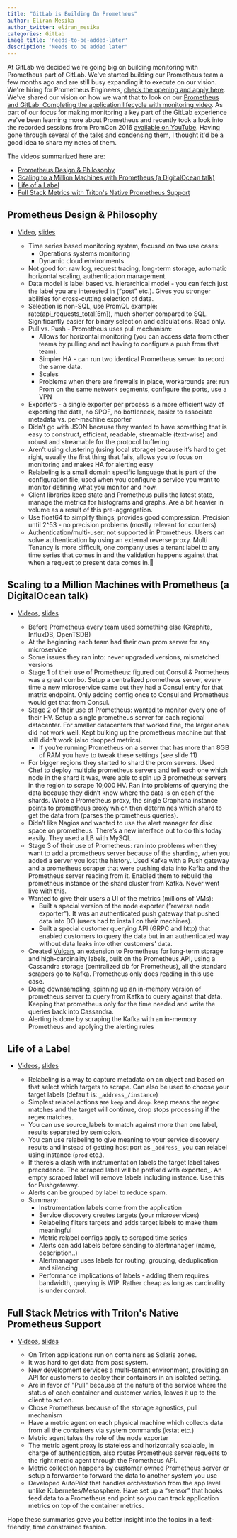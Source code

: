 ```yaml
---
title: "GitLab is Building On Prometheus"
author: Eliran Mesika
author_twitter: eliran_mesika
categories: GitLab
image_title: 'needs-to-be-added-later'
description: "Needs to be added later"
---
```


At GitLab we decided we're going big on building monitoring with Prometheus part of GitLab. We've started building our Prometheus team a few months ago and are still busy expanding it to execute on our vision. We're hiring for Prometheus Engineers, [check the opening and apply here](https://about.gitlab.com/jobs/prometheus-engineer/). We've shared our vision on how we want that to look on our [Prometheus and GitLab: Completing the application lifecycle with monitoring video](https://www.youtube.com/watch?v=NFPGtbQfL1A). As part of our focus for making monitoring a key part of the GitLab experience we've been learning more about Prometheus and recently took a look into the recorded sessions from PromCon 2016 [available on YouTube](https://www.youtube.com/watch?v=-JkxB0CiMjU&list=PLoz-W_CUquUlCq-Q0hy53TolAhaED9vmU). Having gone through several of the talks and condensing them, I thought it'd be a good idea to share my notes of them.

<!--more-->

The videos summarized here are:
  - [Prometheus Design & Philosophy](https://www.youtube.com/watch?v=4DzoajMs4DM&list=PLoz-W_CUquUlCq-Q0hy53TolAhaED9vmU&index=2)
  - [Scaling to a Million Machines with Prometheus (a DigitalOcean talk)](https://www.youtube.com/watch?v=likpVWB5Lvo&list=PLoz-W_CUquUlCq-Q0hy53TolAhaED9vmU&index=4)
  - [Life of a Label](https://www.youtube.com/watch?v=b5-SvvZ7AwI&index=5&list=PLoz-W_CUquUlCq-Q0hy53TolAhaED9vmU)
  - [Full Stack Metrics with Triton's Native Prometheus Support](https://www.youtube.com/watch?v=X8QV9HgPNbc&index=8&list=PLoz-W_CUquUlCq-Q0hy53TolAhaED9vmU)


## Prometheus Design & Philosophy

* [Video](https://www.youtube.com/watch?v=4DzoajMs4DM&list=PLoz-W_CUquUlCq-Q0hy53TolAhaED9vmU&index=2), [slides](https://docs.google.com/presentation/d/1HO7_rRgOa8w86yDtlD6771mM2e6VuIvluPfPrmrqc1E/edit#slide=id.g15c18d332d_0_130)

  - Time series based monitoring system, focused on two use cases:
      - Operations systems monitoring
      - Dynamic cloud environments
  -  Not good for: raw log, request tracing, long-term storage, automatic horizontal scaling, authentication management.
  -  Data model is label based vs. hierarchical model - you can fetch just the label you are interested in (“post” etc.). Gives you stronger abilities for cross-cutting selection of data.
  -  Selection is non-SQL, use PromQL example: rate(api_requests_total[5m]), much shorter compared to SQL. Significantly easier for binary selection and calculations. Read only.
  -  Pull vs. Push - Prometheus uses pull mechanism:
      - Allows for horizontal monitoring (you can access data from other teams by pulling and not having to configure a push from that team).
      - Simpler HA - can run two identical Prometheus server to record the same data.
      - Scales
      - Problems when there are firewalls in place, workarounds are: run Prom on the same network segments, configure the ports, use a VPN
  -  Exporters - a single exporter per process is a more efficient way of exporting the data, no SPOF, no bottleneck, easier to associate metadata vs. per-machine exporter
  -  Didn’t go with JSON because they wanted to have something that is easy to construct, efficient, readable, streamable (text-wise) and robust and streamable for the protocol buffering.
  -  Aren’t using clustering (using local storage) because it’s hard to get right, usually the first thing that fails, allows you to focus on monitoring and makes HA for alerting easy
  -  Relabeling is a small domain specific language that is part of the configuration file, used when you configure a service you want to monitor defining what you monitor and how.
  -  Client libraries keep state and Prometheus pulls the latest state, manage the metrics for histograms and graphs. Are a bit heavier in volume as a result of this pre-aggregation.
  -  Use float64 to simplify things, provides good compression. Precision until 2^53 - no precision problems (mostly relevant for counters)
  -  Authentication/multi-user: not supported in Prometheus. Users can solve authentication by using an external reverse proxy. Multi Tenancy is more difficult, one company uses a tenant label to any time series that comes in and the validation happens against that when a request to present data comes in.


## Scaling to a Million Machines with Prometheus (a DigitalOcean talk)

* [Videos](https://www.youtube.com/watch?v=likpVWB5Lvo&list=PLoz-W_CUquUlCq-Q0hy53TolAhaED9vmU&index=4), [slides](http://www.slideshare.net/MatthewCampbell7/breaking-prometheus-promcon-berlin-16)

  -  Before Prometheus every team used something else (Graphite, InfluxDB, OpenTSDB)
  -  At the beginning each team had their own prom server for any microservice
  -  Some issues they ran into: never upgraded versions, mismatched versions
  -  Stage 1 of their use of Prometheus: figured out Consul & Prometheus was a great combo. Setup a centralized prometheus server, every time a new microservice came out they had a Consul entry for that matrix endpoint. Only adding config once to Consul and Prometheus would get that from Consul.
  -  Stage 2 of their use of Prometheus: wanted to monitor every one of their HV. Setup a single prometheus server for each regional datacenter. For smaller datacenters that worked fine, the larger ones did not work well. Kept bulking up the prometheus machine but that still didn’t work (also dropped metrics).
      -  If you’re running Prometheus on a server that has more than 8GB of RAM you have to tweak these settings (see slide 11)
  -  For bigger regions they started to shard the prom servers. Used Chef to deploy multiple prometheus servers and tell each one which node in the shard it was, were able to spin up 3 prometheus servers in the region to scrape 10,000 HV. Ran into problems of querying the data because they didn’t know where the data is on each of the shards. Wrote a Prometheus proxy, the single Graphana instance points to prometheus proxy which then determines which shard to get the data from (parses the prometheus queries).
  -  Didn’t like Nagios and wanted to use the alert manager for disk space on prometheus. There’s a new interface out to do this today easily. They used a LB with MySQL.
  -  Stage 3 of their use of Prometheus: ran into problems when they want to add a prometheus server because of the sharding, when you added a server you lost the history. Used Kafka with a Push gateway and a prometheus scraper that were pushing data into Kafka and the Prometheus server reading from it. Enabled them to rebuild the prometheus instance or the shard cluster from Kafka. Never went live with this.
  -  Wanted to give their users a UI of the metrics (millions of VMs):
      -  Built a special version of the node exporter (“reverse node exporter”). It was an authenticated push gateway that pushed data into DO (users had to install on their machines).
      -  Built a special customer querying API (GRPC and http) that enabled customers to query the data but in an authenticated way without data leaks into other customers’ data.
  -  Created [Vulcan](https://github.com/digitalocean/vulcan), an extension to Prometheus for long-term storage and high-cardinality labels, built on the Prometheus API, using a Cassandra storage (centralized db for Prometheus), all the standard scrapers go to Kafka. Prometheus only does reading in this use case.
  -  Doing downsampling, spinning up an in-memory version of prometheus server to query from Kafka to query against that data. Keeping that prometheus only for the time needed and write the queries back into Cassandra.
  -  Alerting is done by scraping the Kafka with an in-memory Prometheus and applying the alerting rules

## Life of a Label

* [Videos](https://www.youtube.com/watch?v=b5-SvvZ7AwI&index=5&list=PLoz-W_CUquUlCq-Q0hy53TolAhaED9vmU), [slides](http://www.slideshare.net/brianbrazil/life-of-a-label-promcon2016-berlin)

  -  Relabeling is a way to capture metadata on an object and based on that select which targets to scrape. Can also be used to choose your target labels (default is: `_address_/instance`)
  -  Simplest relabel actions are `keep` and `drop`. keep means the regex matches and the target will continue, drop stops processing if the regex matches.
  -  You can use source_labels to match against more than one label, results separated by semicolon.
  -  You can use relabeling to give meaning to your service discovery results and instead of getting host:port as `_address_` you can relabel using instance (`prod` etc.).
  -  If there’s a clash with instrumentation labels the target label takes precedence. The scraped label will be prefixed with exported_. An empty scraped label will remove labels including instance. Use this for Pushgateway.
  -  Alerts can be grouped by label to reduce spam.
  -  Summary:
      -  Instrumentation labels come from the application
      -  Service discovery creates targets (your microservices)
      -  Relabeling filters targets and adds target labels to make them meaningful
      -  Metric relabel configs apply to scraped time series
      -  Alerts can add labels before sending to alertmanager (name, description..)
      -  Alertmanager uses labels for routing, grouping, deduplication and silencing
      -  Performance implications of labels - adding them requires bandwidth, querying is WIP. Rather cheap as long as cardinality is under control.

## Full Stack Metrics with Triton's Native Prometheus Support

* [Videos](https://www.youtube.com/watch?v=X8QV9HgPNbc&index=8&list=PLoz-W_CUquUlCq-Q0hy53TolAhaED9vmU), [slides](https://speakerdeck.com/tgross/triton)

  -  On Triton applications run on containers as Solaris zones.
  -  It was hard to get data from past system.
  -  New development services a multi-tenant environment, providing an API for customers to deploy their containers in an isolated setting.
  -  Are in favor of "Pull" because of the nature of the service where the status of each container and customer varies, leaves it up to the client to act on.
  -  Chose Prometheus because of the storage agnostics, pull mechanism
  -  Have a metric agent on each physical machine which collects data from all the containers via system commands (kstat etc.)
  -  Metric agent takes the role of the node exporter
  -  The metric agent proxy is stateless and horizontally scalable, in charge of authentication, also routes Prometheus server requests to the right metric agent through the Prometheus API.
  -  Metric collection happens by customer owned Prometheus server or setup a forwarder to forward the data to another system you use
  -  Developed AutoPilot that handles orchestration from the app level unlike Kubernetes/Mesosphere. Have set up a “sensor” that hooks feed data to a Prometheus end point so you can track application metrics on top of the container metrics.

Hope these summaries gave you better insight into the topics in a text-friendly, time constrained fashion.
